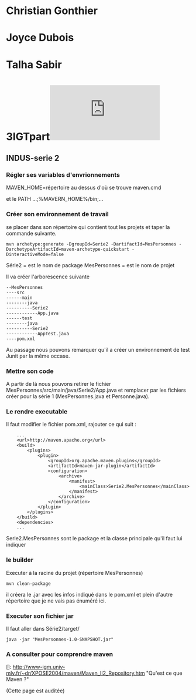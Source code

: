 # Christian Gonthier 

# Joyce Dubois

# Talha Sabir

# **3IGTpart**![](http://bgg.kicks-ass.org/trackacces/parimage.php?image=hearc-long-detoure.png&cours=GES-DP180219-INDUS-serie-2)

## INDUS-serie 2

### Régler ses variables d'envrionnements

MAVEN_HOME=répertoire au dessus d'où se trouve maven.cmd

et le PATH ...;%MAVERN_HOME%/bin;...

### Créer son environnement de travail

se placer dans son répertoire qui contient tout les projets et taper la commande suivante.

```
mvn archetype:generate -DgroupId=Serie2 -DartifactId=MesPersonnes -DarchetypeArtifactId=maven-archetype-quickstart -DinteractiveMode=false
```

Série2 = est le nom de package
MesPersonnes = est le nom de projet

Il va créer l'arborescence suivante

```
--MesPersonnes
----src
------main
--------java
----------Serie2
------------App.java
------test
--------java
----------Serie2
------------AppTest.java
----pom.xml
```

Au passage nous pouvons remarquer qu'il a créer un environnement de test Junit par la même occase.

### Mettre son code

A partir de là nous pouvons retirer le fichier MesPersonnes/src/main/java/Serie2/App.java et remplacer par les fichiers créer pour la série 1 (MesPersonnes.java et Personne.java).

### Le rendre executable

Il faut modifier le fichier pom.xml, rajouter ce qui suit :

	    ...
	    <url>http://maven.apache.org</url>
	    <build>
	        <plugins>
	            <plugin>
	                <groupId>org.apache.maven.plugins</groupId>
	                <artifactId>maven-jar-plugin</artifactId>
	                <configuration>
	                    <archive>
	                        <manifest>
	                            <mainClass>Serie2.MesPersonnes</mainClass>
	                        </manifest>
	                    </archive>
	                </configuration>
	            </plugin>
	        </plugins>
	    </build>
	    <dependencies>
	    ...
Serie2.MesPersonnes sont le package et la classe principale qu'il faut lui indiquer

### le builder

Executer à la racine du projet (répertoire MesPersonnes)

```
mvn clean-package
```

il créera le .jar avec les infos indiqué dans le pom.xml et plein d'autre répertoire que je ne vais pas énuméré ici.

### Executer son fichier jar

Il faut aller dans Série2/target/

```
java -jar "MesPersonnes-1.0-SNAPSHOT.jar"
```

### A consulter pour comprendre maven

[]: http://www-igm.univ-mlv.fr/~dr/XPOSE2004/maven/Maven_II2_Repository.htm	"Qu&#39;est ce que Maven ?"

(Cette page est auditée)